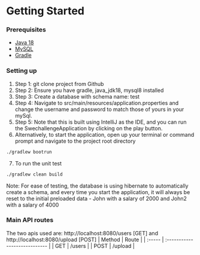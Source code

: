 # Getting Started


### Prerequisites

- [Java 18](https://www.oracle.com/java/technologies/downloads/)
- [MySQL](https://dev.mysql.com/downloads/mysql/)
- [Gradle](https://gradle.org/releases/)


### Setting up

1. Step 1: git clone project from Github
2. Step 2: Ensure you have gradle, java_jdk18, mysql8 installed
3. Step 3: Create a database with schema name: test
4. Step 4: Navigate to src/main/resources/application.properties 
and change the username and password to match those of yours in your mySql.
5. Step 5: Note that this is built using IntelliJ as the IDE,
and you can run the SwechallengeApplication by clicking on the play button.
6. Alternatively, to start the application, open up your terminal or command prompt and navigate to the project root directory 
 ```bash
./gradlew bootrun
```
7. To run the unit test
 ```bash
./gradlew clean build
```

Note: For ease of testing, the database is using hibernate to automatically create a schema, and every time you start the application,
it will always be reset to the initial preloaded data - John with a salary of 2000 and John2 with a salary of 4000

### Main API routes

The two apis used are: http://localhost:8080/users [GET] and http://localhost:8080/upload [POST]
| Method | Route                         |
| :----- | :---------------------------- |
| GET    | /users                        | 
| POST   | /upload                       | 

